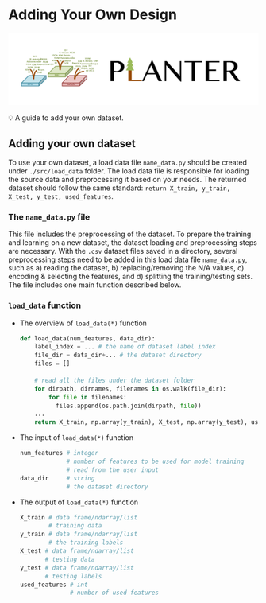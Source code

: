 # Adding Your Own Design
![Planter Logo](../../images/logo.png)
<aside>
💡 A guide to add your own dataset.

</aside>

## Adding your own dataset
 
 To use your own dataset, a load data file ```name_data.py``` should be created under ```./src/load_data``` folder. The load data file is responsible for loading the source data and preprocessing it based on your needs. The returned dataset should follow the same standard: ```return X_train, y_train, X_test, y_test, used_features```.

### ****The**** `name_data.py` ****file****

This file includes the preprocessing of the dataset. To prepare the training and learning on a new dataset, the dataset loading and preprocessing steps are necessary. With the `.csv` dataset files saved in a directory, several preprocessing steps need to be added in this load data file `name_data.py`, such as a) reading the dataset, b) replacing/removing the N/A values, c) encoding & selecting the features, and d) splitting the training/testing sets. The file includes one main function described below. 

### `load_data` **function**

- The overview of `load_data(*)` function

    ```python
    def load_data(num_features, data_dir):
        label_index = ... # the name of dataset label index 
        file_dir = data_dir+... # the dataset directory 
        files = []
        
        # read all the files under the dataset folder
        for dirpath, dirnames, filenames in os.walk(file_dir):
            for file in filenames:
              files.append(os.path.join(dirpath, file))
        ...
        return X_train, np.array(y_train), X_test, np.array(y_test), used_features
    ```

- The input of `load_data(*)` function

    ```python
    num_features # integer
                 # number of features to be used for model training
                 # read from the user input
    data_dir     # string
                 # the dataset directory    
    ```

- The output of `load_data(*)` function

    ```python
    X_train # data frame/ndarray/list
            # training data
    y_train # data frame/ndarray/list
            # the training labels
    X_test # data frame/ndarray/list
           # testing data
    y_test # data frame/ndarray/list
           # testing labels
    used_features # int
                  # number of used features
    ```

